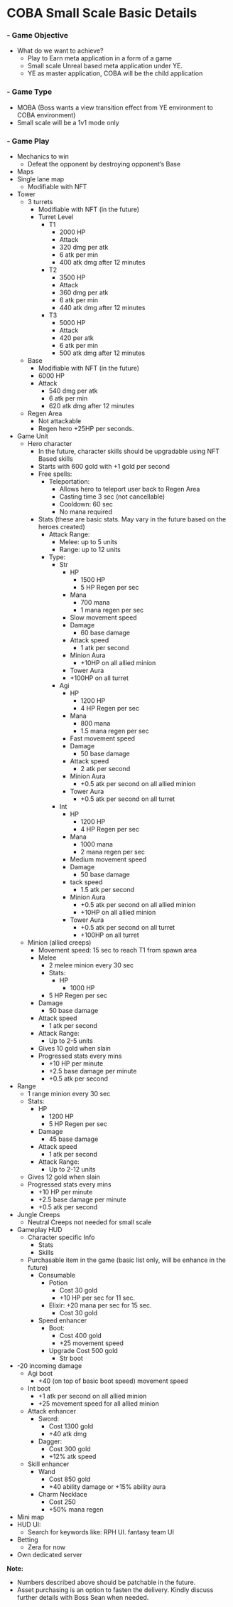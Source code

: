 ﻿# **COBA Small Scale Basic Details**

### - Game Objective
  - What do we want to achieve?
    - Play to Earn meta application in a form of a game
    - Small scale Unreal based meta application under YE.
    - YE as master application, COBA will be the child application
### - Game Type
  - MOBA (Boss wants a view transition effect from YE environment to COBA environment)
  - Small scale will be a 1v1 mode only
### - Game Play
  - Mechanics to win
    - Defeat the opponent by destroying opponent’s Base
  - Maps
  - Single lane map
    - Modifiable with NFT
  - Tower
    - 3 turrets
      - Modifiable with NFT (in the future)
      - Turret Level
        - T1
          - 2000 HP
          - Attack
          - 320 dmg per atk
          - 6 atk per min
          - 400 atk dmg after 12 minutes
        - T2
          - 3500 HP
          - Attack
          - 360 dmg per atk
          - 6 atk per min
          - 440 atk dmg after 12 minutes
        - T3
          - 5000 HP
          - Attack
          - 420 per atk
          - 6 atk per min
          - 500 atk dmg after 12 minutes
    - Base
      - Modifiable with NFT (in the future)
      - 6000 HP
      - Attack
        - 540 dmg per atk
        - 6 atk per min
        - 620 atk dmg after 12 minutes
    - Regen Area
      - Not attackable
      - Regen hero +25HP per seconds.
  - Game Unit
    - Hero character
      - In the future, character skills should be upgradable using NFT Based skills
      - Starts with 600 gold with +1 gold per second
      - Free spells:
        - Teleportation:
          - Allows hero to teleport user back to Regen Area
          - Casting time 3 sec (not cancellable)
          - Cooldown: 60 sec
          - No mana required
      - Stats (these are basic stats. May vary in the future based on the heroes created)
        - Attack Range:
          - Melee: up to 5 units
          - Range: up to 12 units
        - Type:
          - Str
            - HP
              - 1500 HP
              - 5 HP Regen per sec
            - Mana
              - 700 mana
              - 1 mana regen per sec
            - Slow movement speed
            - Damage
              - 60 base damage
            - Attack speed
              - 1 atk per second
            - Minion Aura
              - +10HP on all allied minion
            - Tower Aura
            - +100HP on all turret
           - Agi
              - HP
                - 1200 HP
                - 4 HP Regen per sec
              - Mana
                - 800 mana
                - 1.5 mana regen per sec
              - Fast movement speed
              - Damage
                - 50 base damage
              - Attack speed
                - 2 atk per second
              - Minion Aura
                - +0.5 atk per second on all allied minion
              - Tower Aura
                - +0.5 atk per second on all turret
          - Int
            - HP
              - 1200 HP
              - 4 HP Regen per sec
            - Mana
              - 1000 mana
              - 2 mana regen per sec
            - Medium movement speed
            - Damage
              - 50 base damage
            - tack speed
              - 1.5 atk per second
            - Minion Aura
              - +0.5 atk per second on all allied minion
              - +10HP on all allied minion
            - Tower Aura
              - +0.5 atk per second on all turret
              - +100HP on all turret
    - Minion (allied creeps)
      - Movement speed: 15 sec to reach T1 from spawn area
      - Melee
        - 2 melee minion every 30 sec
        - Stats:
          - HP
            - 1000 HP
        - 5 HP Regen per sec
      - Damage
        - 50 base damage
      - Attack speed
        - 1 atk per second
      - Attack Range:
        - Up to 2-5 units
      - Gives 10 gold when slain
      - Progressed stats every mins
        - +10 HP per minute
        - +2.5 base damage per minute
        - +0.5 atk per second
  - Range
    - 1 range minion every 30 sec
    - Stats:
      - HP
        - 1200 HP
        - 5 HP Regen per sec
      - Damage
        - 45 base damage
      - Attack speed
        - 1 atk per second
      - Attack Range:
        - Up to 2-12 units
    - Gives 12 gold when slain
    - Progressed stats every mins
      - +10 HP per minute
      - +2.5 base damage per minute
      - +0.5 atk per second
  - Jungle Creeps
    - Neutral Creeps not needed for small scale
- Gameplay HUD
  - Character specific Info
    - Stats
    - Skills
  - Purchasable item in the game (basic list only, will be enhance in the future)
    - Consumable
      - Potion
        - Cost 30 gold
        - +10 HP per sec for 11 sec.
      - Elixir: +20 mana per sec for 15 sec.
        - Cost 30 gold
    - Speed enhancer
      - Boot:
        - Cost 400 gold
        - +25 movement speed
      - Upgrade Cost 500 gold
        - Str boot
- -20 incoming damage
  - Agi boot
    - +40 (on top of basic boot speed) movement speed
  - Int boot
    - +1 atk per second on all allied minion
    - +25 movement speed for all allied minion
  - Attack enhancer
    - Sword:
      - Cost 1300 gold
      - +40 atk dmg
    - Dagger:
      - Cost 300 gold
      - +12% atk speed
  - Skill enhancer
    - Wand
      - Cost 850 gold
      - +40 ability damage or +15% ability aura
    - Charm Necklace
      - Cost 250
      - +50% mana regen
- Mini map
- HUD UI:
  - Search for keywords like: RPH UI. fantasy team UI
- Betting
  - Zera for now
- Own dedicated server

**Note:**

- Numbers described above should be patchable in the future.
- Asset purchasing is an option to fasten the delivery. Kindly discuss further details with Boss Sean when needed.
